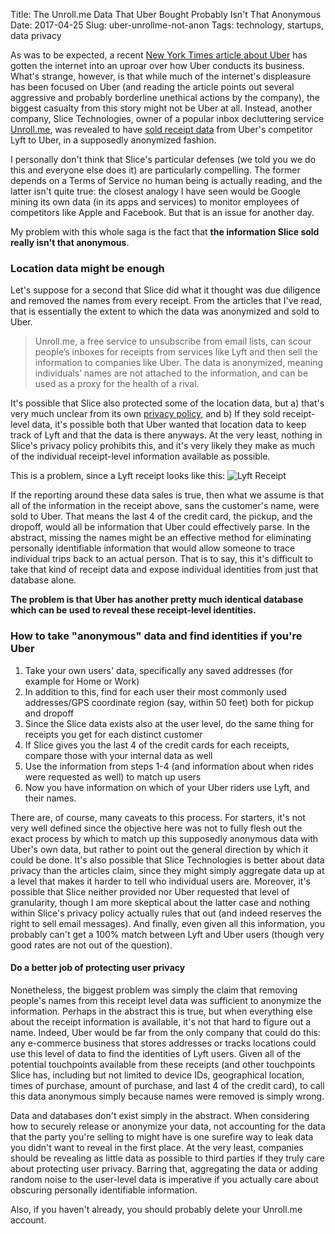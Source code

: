 Title: The Unroll.me Data That Uber Bought Probably Isn't That Anonymous
Date: 2017-04-25
Slug: uber-unrollme-not-anon
Tags: technology, startups, data privacy

As was to be expected, a recent [New York Times article about Uber](https://www.nytimes.com/2017/04/23/technology/travis-kalanick-pushes-uber-and-himself-to-the-precipice.html) has gotten the internet into an uproar over how Uber conducts its business. What's strange, however, is that while much of the internet's displeasure has been focused on Uber (and reading the article points out several aggressive and probably borderline unethical actions by the company), the biggest casualty from this story might not be Uber at all. Instead, another company, Slice Technologies, owner of a popular inbox decluttering service [Unroll.me](https://unroll.me/), was revealed to have [sold receipt data](https://www.nytimes.com/2017/04/24/technology/personal-data-firm-slice-unroll-me-backlash-uber.html) from Uber's competitor Lyft to Uber, in a supposedly anonymized fashion.

I personally don't think that Slice's particular defenses (we told you we do this and everyone else does it) are particularly compelling. The former depends on a Terms of Service no human being is actually reading, and the latter isn't quite true: the closest analogy I have seen would be Google mining its own data (in its apps and services) to monitor employees of competitors like Apple and Facebook. But that is an issue for another day. 

My problem with this whole saga is the fact that **the information Slice sold really isn't that anonymous**.

### Location data might be enough
Let's suppose for a second that Slice did what it thought was due diligence and removed the names from every receipt. From the articles that I've read, that is essentially the extent to which the data was anonymized and sold to Uber. 

>Unroll.me, a free service to unsubscribe from email lists, can scour people’s inboxes for receipts from services like Lyft and then sell the information to companies like Uber. The data is anonymized, meaning individuals’ names are not attached to the information, and can be used as a proxy for the health of a rival.

It's possible that Slice also protected some of the location data, but a) that's very much unclear from its own [privacy policy](https://www.slice.com/privacy), and b) If they sold receipt-level data, it's possible both that Uber wanted that location data to keep track of Lyft and that the data is there anyways. At the very least, nothing in Slice's privacy policy prohibits this, and it's very likely they make as much of the individual receipt-level information available as possible.

This is a problem, since a Lyft receipt looks like this:
![Lyft Receipt](https://help.lyft.com/hc/en-us/article_attachments/204568237/unnamed.png "Lyft Receipt")

If the reporting around these data sales is true, then what we assume is that all of the information in the receipt above, sans the customer's name, were sold to Uber. That means the last 4 of the credit card, the pickup, and the dropoff, would all be information that Uber could effectively parse. In the abstract, missing the names might be an effective method for eliminating personally identifiable information that would allow someone to trace individual trips back to an actual person. That is to say, this it's difficult to take that kind of receipt data and expose individual identities from just that database alone.

**The problem is that Uber has another pretty much identical database which can be used to reveal these receipt-level identities.**

### How to take "anonymous" data and find identities if you're Uber

1. Take your own users' data, specifically any saved addresses (for example for Home or Work)
2. In addition to this, find for each user their most commonly used addresses/GPS coordinate region (say, within 50 feet) both for pickup and dropoff
3. Since the Slice data exists also at the user level, do the same thing for receipts you get for each distinct customer
4. If Slice gives you the last 4 of the credit cards for each receipts, compare those with your internal data as well
5. Use the information from steps 1-4 (and information about when rides were requested as well) to match up users
6. Now you have information on which of your Uber riders use Lyft, and their names.

There are, of course, many caveats to this process. For starters, it's not very well defined since the objective here was not to fully flesh out the exact process by which to match up this supposedly anonymous data with Uber's own data, but rather to point out the general direction by which it could be done. It's also possible that Slice Technologies is better about data privacy than the articles claim, since they might simply aggregate data up at a level that makes it harder to tell who individual users are. Moreover, it's possible that Slice neither provided nor Uber requested that level of granularity, though I am more skeptical about the latter case and nothing within Slice's privacy policy actually rules that out (and indeed reserves the right to sell email messages). And finally, even given all this information, you probably can't get a 100% match between Lyft and Uber users (though very good rates are not out of the question).

#### Do a better job of protecting user privacy

Nonetheless, the biggest problem was simply the claim that removing people's names from this receipt level data was sufficient to anonymize the information. Perhaps in the abstract this is true, but when everything else about the receipt information is available, it's not that hard to figure out a name. Indeed, Uber would be far from the only company that could do this: any e-commerce business that stores addresses or tracks locations could use this level of data to find the identities of Lyft users. Given all of the potential touchpoints available from these receipts (and other touchpoints Slice has, including but not limited to device IDs, geographical location, times of purchase, amount of purchase, and last 4 of the credit card), to call this data anonymous simply because names were removed is simply wrong.

Data and databases don't exist simply in the abstract. When considering how to securely release or anonymize your data, not accounting for the data that the party you're selling to might have is one surefire way to leak data you didn't want to reveal in the first place. At the very least, companies should be revealing as little data as possible to third parties if they truly care about protecting user privacy. Barring that, aggregating the data or adding random noise to the user-level data is imperative if you actually care about obscuring personally identifiable information.

Also, if you haven't already, you should probably delete your Unroll.me account.